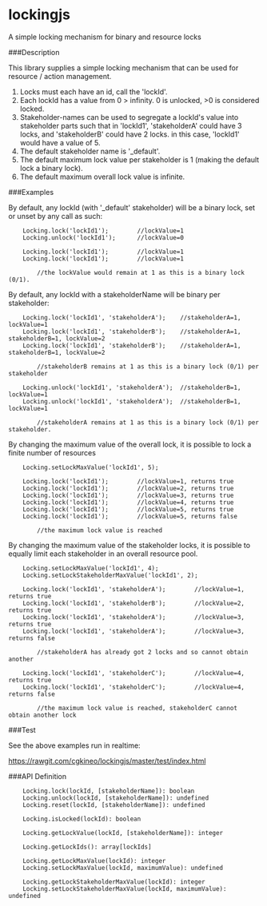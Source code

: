 # lockingjs
A simple locking mechanism for binary and resource locks

###Description

This library supplies a simple locking mechanism that can be used for resource / action management.

1. Locks must each have an id, call the 'lockId'.
2. Each lockId has a value from 0 > infinity. 0 is unlocked, >0 is considered locked.
3. Stakeholder-names can be used to segregate a lockId's value into stakeholder parts
	such that in 'lockId1', 'stakeholderA' could have 3 locks, and 'stakeholderB' could have 2 locks.
	in this case, 'lockId1' would have a value of 5.
4. The default stakeholder name is '_default'.
5. The default maximum lock value per stakeholder is 1 (making the default lock a binary lock).
6. The default maximum overall lock value is infinite.

###Examples

By default, any lockId (with '_default' stakeholder) will be a binary lock, set or unset by any call as such:
```	
	Locking.lock('lockId1');		//lockValue=1
	Locking.unlock('lockId1');		//lockValue=0

	Locking.lock('lockId1');		//lockValue=1
	Locking.lock('lockId1');		//lockValue=1

		//the lockValue would remain at 1 as this is a binary lock (0/1).
```


By default, any lockId with a stakeholderName will be binary per stakeholder:
```
	Locking.lock('lockId1', 'stakeholderA');   	//stakeholderA=1, lockValue=1	
	Locking.lock('lockId1', 'stakeholderB');	//stakeholderA=1, stakeholderB=1, lockValue=2
	Locking.lock('lockId1', 'stakeholderB');	//stakeholderA=1, stakeholderB=1, lockValue=2
		
		//stakeholderB remains at 1 as this is a binary lock (0/1) per stakeholder
	
	Locking.unlock('lockId1', 'stakeholderA');	//stakeholderB=1, lockValue=1
	Locking.unlock('lockId1', 'stakeholderA');	//stakeholderB=1, lockValue=1

		//stakeholderA remains at 1 as this is a binary lock (0/1) per stakeholder.
```


By changing the maximum value of the overall lock, it is possible to lock a finite number of resources
```
	Locking.setLockMaxValue('lockId1', 5);

	Locking.lock('lockId1');		//lockValue=1, returns true
	Locking.lock('lockId1');		//lockValue=2, returns true
	Locking.lock('lockId1');		//lockValue=3, returns true
	Locking.lock('lockId1');		//lockValue=4, returns true
	Locking.lock('lockId1');		//lockValue=5, returns true
	Locking.lock('lockId1');		//lockValue=5, returns false

		//the maximum lock value is reached
```


By changing the maximum value of the stakeholder locks, it is possible to equally limit each stakeholder in an overall resource pool.
```
	Locking.setLockMaxValue('lockId1', 4);
	Locking.setLockStakeholderMaxValue('lockId1', 2);

	Locking.lock('lockId1', 'stakeholderA');		//lockValue=1, returns true
	Locking.lock('lockId1', 'stakeholderB');		//lockValue=2, returns true
	Locking.lock('lockId1', 'stakeholderA');		//lockValue=3, returns true
	Locking.lock('lockId1', 'stakeholderA');		//lockValue=3, returns false

		//stakeholderA has already got 2 locks and so cannot obtain another

	Locking.lock('lockId1', 'stakeholderC');		//lockValue=4, returns true
	Locking.lock('lockId1', 'stakeholderC');		//lockValue=4, returns false

		//the maximum lock value is reached, stakeholderC cannot obtain another lock
```

###Test

See the above examples run in realtime:

https://rawgit.com/cgkineo/lockingjs/master/test/index.html

###API Definition
```
	Locking.lock(lockId, [stakeholderName]): boolean
	Locking.unlock(lockId, [stakeholderName]): undefined
	Locking.reset(lockId, [stakeholderName]): undefined

	Locking.isLocked(lockId): boolean

 	Locking.getLockValue(lockId, [stakeholderName]): integer

	Locking.getLockIds(): array[lockIds]

	Locking.getLockMaxValue(lockId): integer
	Locking.setLockMaxValue(lockId, maximumValue): undefined

	Locking.getLockStakeholderMaxValue(lockId): integer
	Locking.setLockStakeholderMaxValue(lockId, maximumValue): undefined
```	
